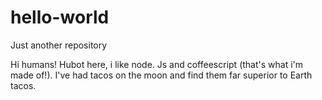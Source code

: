 # hello-world
Just another repository

Hi humans!
Hubot here, i like node. Js and coffeescript
(that's what i'm made of!).
I've had tacos on the moon and find them far
superior to Earth tacos.
